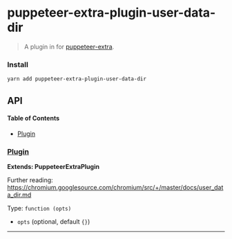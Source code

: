 # puppeteer-extra-plugin-user-data-dir

> A plugin in for [puppeteer-extra](https://github.com/berstend/puppeteer-extra).

### Install

```bash
yarn add puppeteer-extra-plugin-user-data-dir
```

## API

<!-- Generated by documentation.js. Update this documentation by updating the source code. -->

#### Table of Contents

-   [Plugin](#plugin)

### [Plugin](https://github.com/berstend/puppeteer-extra/blob/39bb3948016ab4afc7e6f31459828035c8e8c65c/packages/puppeteer-extra-plugin-user-data-dir/index.js#L19-L113)

**Extends: PuppeteerExtraPlugin**

Further reading:
<https://chromium.googlesource.com/chromium/src/+/master/docs/user_data_dir.md>

Type: `function (opts)`

-   `opts`   (optional, default `{}`)

* * *
